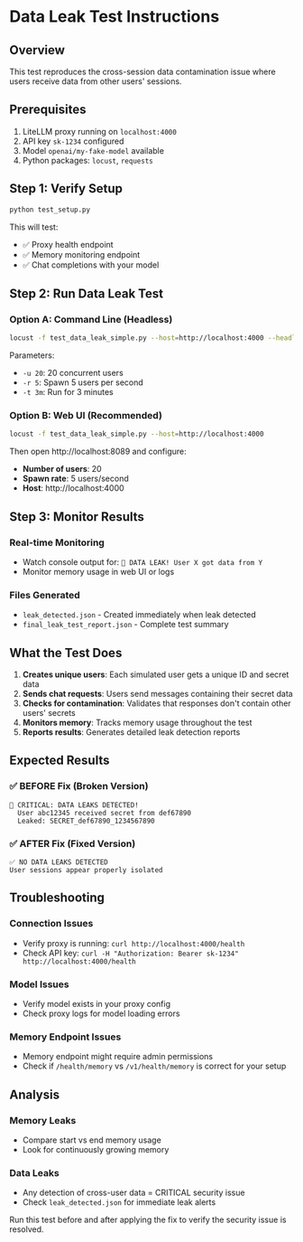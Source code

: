 # Data Leak Test Instructions

## Overview
This test reproduces the cross-session data contamination issue where users receive data from other users' sessions.

## Prerequisites
1. LiteLLM proxy running on `localhost:4000`
2. API key `sk-1234` configured
3. Model `openai/my-fake-model` available
4. Python packages: `locust`, `requests`

## Step 1: Verify Setup
```bash
python test_setup.py
```

This will test:
- ✅ Proxy health endpoint
- ✅ Memory monitoring endpoint  
- ✅ Chat completions with your model

## Step 2: Run Data Leak Test

### Option A: Command Line (Headless)
```bash
locust -f test_data_leak_simple.py --host=http://localhost:4000 --headless -u 20 -r 5 -t 3m
```

Parameters:
- `-u 20`: 20 concurrent users
- `-r 5`: Spawn 5 users per second
- `-t 3m`: Run for 3 minutes

### Option B: Web UI (Recommended)
```bash
locust -f test_data_leak_simple.py --host=http://localhost:4000
```

Then open http://localhost:8089 and configure:
- **Number of users**: 20
- **Spawn rate**: 5 users/second
- **Host**: http://localhost:4000

## Step 3: Monitor Results

### Real-time Monitoring
- Watch console output for: `🚨 DATA LEAK! User X got data from Y`
- Monitor memory usage in web UI or logs

### Files Generated
- `leak_detected.json` - Created immediately when leak detected
- `final_leak_test_report.json` - Complete test summary

## What the Test Does

1. **Creates unique users**: Each simulated user gets a unique ID and secret data
2. **Sends chat requests**: Users send messages containing their secret data
3. **Checks for contamination**: Validates that responses don't contain other users' secrets
4. **Monitors memory**: Tracks memory usage throughout the test
5. **Reports results**: Generates detailed leak detection reports

## Expected Results

### ✅ BEFORE Fix (Broken Version)
```
🚨 CRITICAL: DATA LEAKS DETECTED!
  User abc12345 received secret from def67890
  Leaked: SECRET_def67890_1234567890
```

### ✅ AFTER Fix (Fixed Version)  
```
✅ NO DATA LEAKS DETECTED
User sessions appear properly isolated
```

## Troubleshooting

### Connection Issues
- Verify proxy is running: `curl http://localhost:4000/health`
- Check API key: `curl -H "Authorization: Bearer sk-1234" http://localhost:4000/health`

### Model Issues
- Verify model exists in your proxy config
- Check proxy logs for model loading errors

### Memory Endpoint Issues
- Memory endpoint might require admin permissions
- Check if `/health/memory` vs `/v1/health/memory` is correct for your setup

## Analysis

### Memory Leaks
- Compare start vs end memory usage
- Look for continuously growing memory

### Data Leaks  
- Any detection of cross-user data = CRITICAL security issue
- Check `leak_detected.json` for immediate leak alerts

Run this test before and after applying the fix to verify the security issue is resolved.